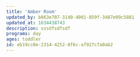 ```yaml
---
title: 'Amber Room'
updated_by: b863e707-3140-4001-859f-3487e09c5881
updated_at: 1634438743
description: xssdfsdfsdf
programs: day
ages: toddler
id: eb19cc0e-2314-4252-8f6c-af927cfa0ab2
---
```

